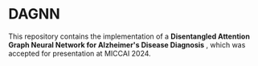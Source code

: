 # DAGNN

This repository contains the implementation of a **Disentangled Attention Graph Neural Network for Alzheimer's Disease Diagnosis** , which was accepted for presentation at MICCAI 2024.
